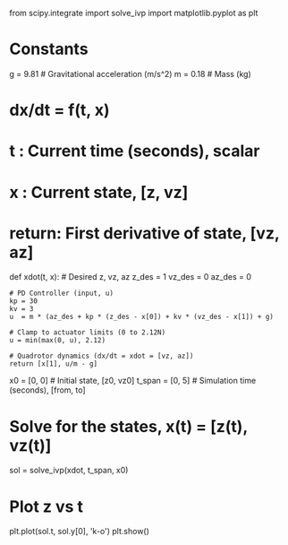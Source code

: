 from scipy.integrate import solve_ivp
import matplotlib.pyplot as plt


# Constants
g = 9.81   # Gravitational acceleration (m/s^2)
m = 0.18   # Mass (kg)


# dx/dt = f(t, x)
# 
# t     : Current time (seconds), scalar
# x     : Current state, [z, vz]
# return: First derivative of state, [vz, az]
def xdot(t, x):
    # Desired z, vz, az
    z_des  = 1
    vz_des = 0
    az_des = 0

    # PD Controller (input, u)
    kp = 30
    kv = 3
    u  = m * (az_des + kp * (z_des - x[0]) + kv * (vz_des - x[1]) + g)
    
    # Clamp to actuator limits (0 to 2.12N)
    u = min(max(0, u), 2.12)
    
    # Quadrotor dynamics (dx/dt = xdot = [vz, az])
    return [x[1], u/m - g]


x0     = [0, 0] # Initial state, [z0, vz0]
t_span = [0, 5] # Simulation time (seconds), [from, to]


# Solve for the states, x(t) = [z(t), vz(t)]
sol = solve_ivp(xdot, t_span, x0)


# Plot z vs t
plt.plot(sol.t, sol.y[0], 'k-o')
plt.show()
